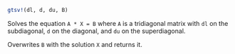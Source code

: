 ```julia
gtsv!(dl, d, du, B)
```

Solves the equation `A * X = B` where `A` is a tridiagonal matrix with `dl` on the subdiagonal, `d` on the diagonal, and `du` on the superdiagonal.

Overwrites `B` with the solution `X` and returns it.
